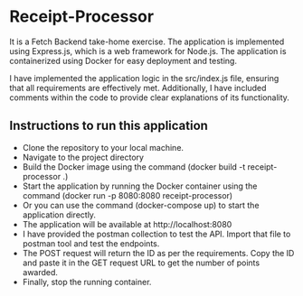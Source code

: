 # Receipt-Processor
It is a Fetch Backend take-home exercise. The application is implemented using Express.js, which is a web framework for Node.js. The application is containerized using Docker for easy deployment and testing.

I have implemented the application logic in the src/index.js file, ensuring that all requirements are effectively met. Additionally, I have included comments within the code to provide clear explanations of its functionality.


## Instructions to run this application

* Clone the repository to your local machine.
* Navigate to the project directory
* Build the Docker image using the command (docker build -t receipt-processor .)
* Start the application by running the Docker container using the command (docker run -p 8080:8080 receipt-processor)
* Or you can use the command (docker-compose up) to start the application directly.
* The application will be available at http://localhost:8080
* I have provided the postman collection to test the API. Import that file to postman tool and test the endpoints.
* The POST request will return the ID as per the requirements. Copy the ID and paste it in the GET request URL to get the number of points awarded.
* Finally, stop the running container.



